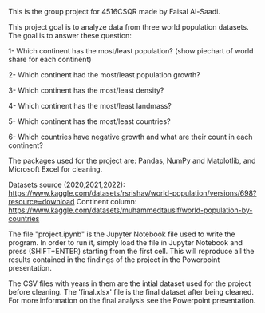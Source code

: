 This is the group project for 4516CSQR made by Faisal Al-Saadi.

This project goal is to analyze data from three world population datasets.
The goal is to answer these question:

1- Which continent has the most/least population? (show piechart of world share for each continent)

2- Which continent had the most/least population growth?

3- Which continent has the most/least density?

4- Which continent has the most/least landmass?

5- Which continent has the most/least countries?

6- Which countries have negative growth and what are their count in each continent?

The packages used for the project are: Pandas, NumPy and Matplotlib, and Microsoft Excel for cleaning.

Datasets source (2020,2021,2022): https://www.kaggle.com/datasets/rsrishav/world-population/versions/698?resource=download
                Continent column: https://www.kaggle.com/datasets/muhammedtausif/world-population-by-countries

The file "project.ipynb" is the Jupyter Notebook file used to write the program. In order to run it, simply load the file in Jupyter Notebook and press (SHIFT+ENTER) starting from the first cell. This will reproduce all the results contained in the findings of the project in the Powerpoint presentation.

The CSV files with years in them are the intial dataset used for the project before cleaning.
The 'final.xlsx' file is the final dataset after being cleaned.
For more information on the final analysis see the Powerpoint presentation.
